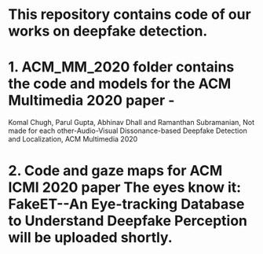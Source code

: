 # This repository contains code of our works on deepfake detection.

# 1. ACM_MM_2020 folder contains the code and models for the ACM Multimedia 2020 paper - 
Komal Chugh, Parul Gupta, Abhinav Dhall and Ramanthan Subramanian, Not made for each other-Audio-Visual Dissonance-based Deepfake Detection and Localization, ACM Multimedia 2020

# 2. Code and gaze maps for ACM ICMI 2020 paper The eyes know it: FakeET--An Eye-tracking Database to Understand Deepfake Perception will be uploaded shortly. 
